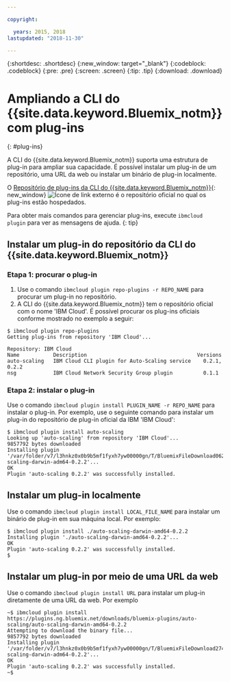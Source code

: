 ```yaml
---

copyright:

  years: 2015, 2018
lastupdated: "2018-11-30"

---
```


{:shortdesc: .shortdesc}
{:new_window: target="_blank"}
{:codeblock: .codeblock}
{:pre: .pre}
{:screen: .screen}
{:tip: .tip}
{:download: .download}

# Ampliando a CLI do {{site.data.keyword.Bluemix_notm}} com plug-ins
{: #plug-ins}

A CLI do {{site.data.keyword.Bluemix_notm}} suporta uma estrutura de plug-in para ampliar sua capacidade. É possível instalar um plug-in de um repositório, uma URL da web ou instalar um binário de plug-in localmente.

O [Repositório de plug-ins da
CLI do {{site.data.keyword.Bluemix_notm}}](https://tools.ng.bluemix.net){: new_window} ![Ícone de link externo](../../../icons/launch-glyph.svg) é
o repositório oficial no qual os plug-ins estão hospedados.

Para obter mais comandos para gerenciar plug-ins, execute `ibmcloud plugin` para ver as mensagens de ajuda.
{: tip}

## Instalar um plug-in do repositório da CLI do {{site.data.keyword.Bluemix_notm}}

### Etapa 1: procurar o plug-in

1. Use o comando `ibmcloud plugin repo-plugins -r REPO_NAME` para procurar um plug-in no repositório.
2. A CLI do {{site.data.keyword.Bluemix_notm}} tem o repositório oficial com o nome 'IBM Cloud'. É possível procurar os plug-ins oficiais conforme mostrado no exemplo a seguir:

  ```
  $ ibmcloud plugin repo-plugins
  Getting plug-ins from repository 'IBM Cloud'...

  Repository: IBM Cloud
  Name           Description                                    Versions
  auto-scaling   IBM Cloud CLI plugin for Auto-Scaling service    0.2.1, 0.2.2
  nsg            IBM Cloud Network Security Group plugin          0.1.1

  ```

### Etapa 2: instalar o plug-in

Use o comando `ibmcloud plugin install PLUGIN_NAME -r REPO_NAME` para instalar o plug-in. Por exemplo, use o seguinte comando para instalar um plug-in do repositório de plug-in oficial da IBM 'IBM Cloud':

  ```
  $ ibmcloud plugin install auto-scaling 
  Looking up 'auto-scaling' from repository 'IBM Cloud'...
  9857792 bytes downloaded
  Installing plugin '/var/folder/v7/l3hnkz0x0b9b5mf1fyxh7yw00000gn/T/BluemixFileDownload062468676/auto-scaling-darwin-adm64-0.2.2'...
  OK
  Plugin 'auto-scaling 0.2.2' was successfully installed.
  ```

## Instalar um plug-in localmente

Use o comando `ibmcloud plugin install LOCAL_FILE_NAME` para instalar um binário de plug-in em sua máquina local. Por exemplo:

  ```
  $ ibmcloud plugin install ./auto-scaling-darwin-amd64-0.2.2
  Installing plugin './auto-scaling-darwin-amd64-0.2.2'...
  OK
  Plugin 'auto-scaling 0.2.2' was successfully installed.
  $
  ```

## Instalar um plug-in por meio de uma URL da web

Use o comando `ibmcloud plugin install URL` para instalar um plug-in diretamente de uma URL da web. Por exemplo

  ```
  ~$ ibmcloud plugin install https://plugins.ng.bluemix.net/downloads/bluemix-plugins/auto-scaling/auto-scaling-darwin-amd64-0.2.2
  Attempting to download the binary file...
  9857792 bytes downloaded
  Installing plugin '/var/folder/v7/l3hnkz0x0b9b5mf1fyxh7yw00000gn/T/BluemixFileDownload274645142/auto-scaling-darwin-adm64-0.2.2'...
  OK
  Plugin 'auto-scaling 0.2.2' was successfully installed.
  ~$
  ```
